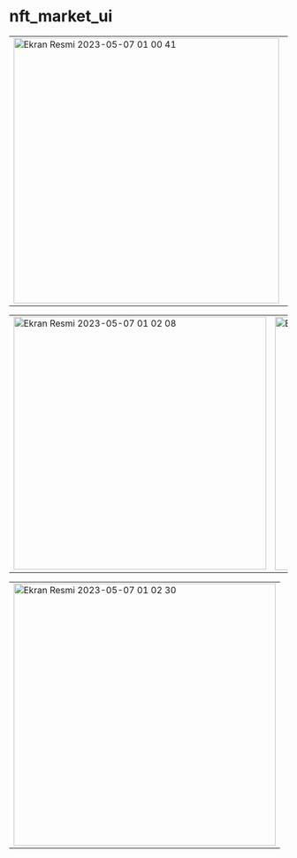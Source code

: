 # nft_market_ui
 
  </tr>
 </table>
 
 <table>
 
  <tr>
   <td valign="top"><img width="480" alt="Ekran Resmi 2023-05-07 01 00 41" src="https://user-images.githubusercontent.com/79910694/236650457-ae0587e7-22c1-    4373-9583-19a16576ce80.png">
   <td valign="top"><img width="465" alt="Ekran Resmi 2023-05-07 01 01 44" src="https://user-images.githubusercontent.com/79910694/236650462-57c2834d-70da-    4226-b6e9-64e99bf20ed2.png">
  </tr>
 </table>
 
 <table>
 
  <tr>
 <td valign="top"><img width="457" alt="Ekran Resmi 2023-05-07 01 02 08" src="https://user-images.githubusercontent.com/79910694/236650465-1c7c42fe-1c8a-4e30-b048-ad6eab36d536.png">
 <td valign="top"><img width="458" alt="Ekran Resmi 2023-05-07 01 02 20" src="https://user-images.githubusercontent.com/79910694/236650467-eaa1a22a-04bb-474f-a484-934666872d48.png">
     </tr>
 </table>
 
 <table>
 
  <tr>
 <td valign="top"><img width="474" alt="Ekran Resmi 2023-05-07 01 02 30" src="https://user-images.githubusercontent.com/79910694/236650468-82e198a9-35a7-465e-b411-43887438447a.png">
 </tr>
 </table>
